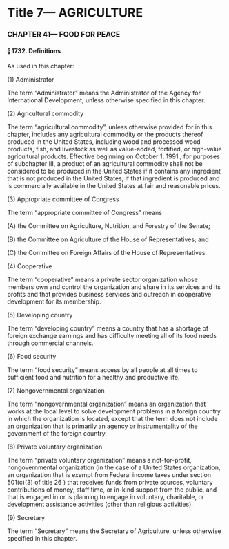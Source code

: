 
# Title 7— AGRICULTURE
### CHAPTER 41— FOOD FOR PEACE
#### § 1732. Definitions

As used in this chapter:

(1) Administrator

The term “Administrator” means the Administrator of the Agency for International Development, unless otherwise specified in this chapter.

(2) Agricultural commodity

The term “agricultural commodity”, unless otherwise provided for in this chapter, includes any agricultural commodity or the products thereof produced in the United States, including wood and processed wood products, fish, and livestock as well as value-added, fortified, or high-value agricultural products. Effective beginning on October 1, 1991 , for purposes of subchapter III, a product of an agricultural commodity shall not be considered to be produced in the United States if it contains any ingredient that is not produced in the United States, if that ingredient is produced and is commercially available in the United States at fair and reasonable prices.

(3) Appropriate committee of Congress

The term “appropriate committee of Congress” means

(A) the Committee on Agriculture, Nutrition, and Forestry of the Senate;

(B) the Committee on Agriculture of the House of Representatives; and

(C) the Committee on Foreign Affairs of the House of Representatives.

(4) Cooperative

The term “cooperative” means a private sector organization whose members own and control the organization and share in its services and its profits and that provides business services and outreach in cooperative development for its membership.

(5) Developing country

The term “developing country” means a country that has a shortage of foreign exchange earnings and has difficulty meeting all of its food needs through commercial channels.

(6) Food security

The term “food security” means access by all people at all times to sufficient food and nutrition for a healthy and productive life.

(7) Nongovernmental organization

The term “nongovernmental organization” means an organization that works at the local level to solve development problems in a foreign country in which the organization is located, except that the term does not include an organization that is primarily an agency or instrumentality of the government of the foreign country.

(8) Private voluntary organization

The term “private voluntary organization” means a not-for-profit, nongovernmental organization (in the case of a United States organization, an organization that is exempt from Federal income taxes under section 501(c)(3) of title 26 ) that receives funds from private sources, voluntary contributions of money, staff time, or in-kind support from the public, and that is engaged in or is planning to engage in voluntary, charitable, or development assistance activities (other than religious activities).

(9) Secretary

The term “Secretary” means the Secretary of Agriculture, unless otherwise specified in this chapter.
